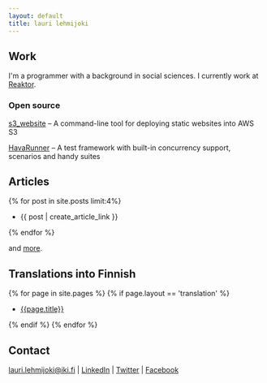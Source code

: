 ```yaml
---
layout: default
title: lauri lehmijoki
---
```

## Work

I'm a programmer with a background in social sciences. I currently work at
[Reaktor](http://www.reaktor.fi/en).

### Open source

[s3_website](https://github.com/laurilehmijoki/s3_website) –
  A command-line tool for deploying static websites into AWS S3

[HavaRunner](https://github.com/havarunner/havarunner) –
  A test framework with built-in concurrency support, scenarios and handy suites

## Articles
{% for post in site.posts limit:4%}

* {{ post | create_article_link }}

{% endfor %}

and [more](/articles.html).

## Translations into Finnish

{% for page in site.pages %}
  {% if page.layout == 'translation' %}

  * [{{page.title}}]({{page.url}})

  {% endif %}
{% endfor %}

## Contact

lauri.lehmijoki@iki.fi | [LinkedIn](http://fi.linkedin.com/in/laurilehmijoki) | [Twitter](https://twitter.com/#!/laurilehmijoki) | [Facebook](https://www.facebook.com/lauri.lehmijoki)
